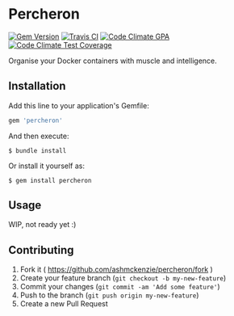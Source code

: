 # Percheron

[![Gem Version](https://badge.fury.io/rb/percheron.svg)](http://badge.fury.io/rb/percheron)
[![Travis CI](https://travis-ci.org/ashmckenzie/percheron.svg)](https://travis-ci.org/ashmckenzie/percheron)
[![Code Climate GPA](https://codeclimate.com/github/ashmckenzie/percheron/badges/gpa.svg)](https://codeclimate.com/github/ashmckenzie/percheron)
[![Code Climate Test Coverage](https://codeclimate.com/github/ashmckenzie/percheron/badges/coverage.svg)](https://codeclimate.com/github/ashmckenzie/percheron)

Organise your Docker containers with muscle and intelligence.

## Installation

Add this line to your application's Gemfile:

```ruby
gem 'percheron'
```

And then execute:

```shell
$ bundle install
```

Or install it yourself as:

```shell
$ gem install percheron
```

## Usage

WIP, not ready yet :)

## Contributing

1. Fork it ( https://github.com/ashmckenzie/percheron/fork )
2. Create your feature branch (`git checkout -b my-new-feature`)
3. Commit your changes (`git commit -am 'Add some feature'`)
4. Push to the branch (`git push origin my-new-feature`)
5. Create a new Pull Request
